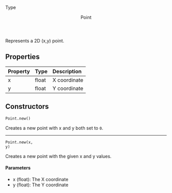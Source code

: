 <subhead>Type</subhead>
<header>Point</header>

Represents a 2D (x,y) point.

## Properties

| Property | Type | Description |
|:---------|:-----|:------------|
<prop class="rw">x</prop> | <type>float</type> | X coordinate
<prop class="rw">y</prop> | <type>float</type> | Y coordinate

## Constructors

<code><type>Point</type>.<func>new</func>()</code>

Creates a new point with <prop>x</prop> and <prop>y</prop> both set to `0`.

---

<code><type>Point</type>.<func>new</func>(<arg>x</arg>, <arg>y</arg>)</code>

Creates a new point with the given <arg>x</arg> and <arg>y</arg> values.

#### Parameters

* <arg>x</arg> (<type>float</type>): The X coordinate
* <arg>y</arg> (<type>float</type>): The Y coordinate
